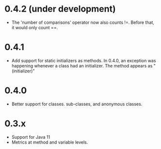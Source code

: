 # 0.4.2 (under development)

- The 'number of comparisons' operator now also counts !=. Before that,
it would only count ==. 

# 0.4.1

- Add support for static initializers as methods. In 0.4.0, an exception
was happening whenever a class had an initializer. The method appears
as "(initializer)"

# 0.4.0

- Better support for classes. sub-classes, and anonymous classes.

# 0.3.x

- Support for Java 11
- Metrics at method and variable levels.